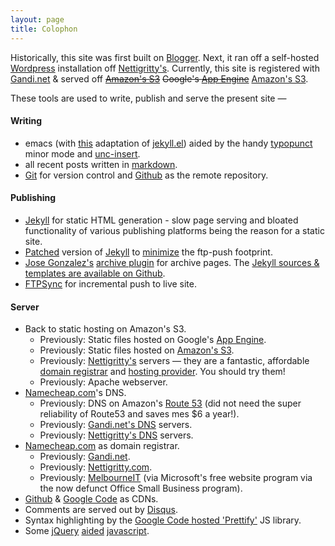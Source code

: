 ```yaml
---
layout: page
title: Colophon
---
```


Historically, this site was first built on [Blogger](http://sricharan-log.blogspot.com). Next, it ran off a self-hosted [Wordpress](http://wordpress.org) installation off [Nettigritty's](http://nettigritty.com). Currently, this site is registered with [Gandi.net](http://gandi.net) & served off ~~[Amazon's S3](https://aws.amazon.com/s3)~~ ~~Google's [App Engine](https://developers.google.com/appengine/)~~ [Amazon's S3](https://aws.amazon.com/s3).

These tools are used to write, publish and serve the present site &mdash;

#### Writing
- emacs (with [this](https://gist.github.com/1171592) adaptation of [jekyll.el](https://github.com/talison/jekyll.el)) aided by the handy [typopunct](http://www.emacswiki.org/emacs/TypographicalPunctuationMarks) minor mode and [unc-insert](http://www.gnu.org/s/libtool/manual/emacs/International-Chars.html).
- all recent posts written in [markdown](http://daringfireball.net/projects/markdown/).
- [Git](http://git-scm.com/) for version control and [Github](https://github.com/scharan) as the remote repository.

#### Publishing
- [Jekyll](http://jekyllrb.com) for static HTML generation - slow page serving and bloated functionality of various publishing platforms being the reason for a static site.
- [Patched](https://github.com/scharan/jekyll/compare/handle-modified-timestamps#diff-0) version of [Jekyll](http://jekyllrb.com) to [minimize](/blog/2011/09/02/jekyll-feature-retain-modified-time-stamp/) the ftp-push footprint.
- [Jose Gonzalez's](http://josediazgonzalez.com/) [archive plugin](https://github.com/josegonzalez/josediazgonzalez.com/blob/master/_plugins/archive.rb) for archive pages. The [Jekyll sources & templates are available on Github](https://github.com/scharan/scharan.github.com/).
- [FTPSync](http://sourceforge.net/projects/ftpsync/) for incremental push to live site.

#### Server
- Back to static hosting on Amazon's S3.
    * Previously: Static files hosted on Google's [App Engine](https://developers.google.com/appengine/).
    * Previously: Static files hosted on [Amazon's S3](https://aws.amazon.com/s3).
    * Previously: [Nettigritty's](http://nettigritty.com) servers &mdash; they are a fantastic, affordable [domain registrar](http://domains.nettigritty.com/) and [hosting provider](http://www.nettigritty.com/linuxwebhosting.php). You should try them!
    * Previously: Apache webserver.
- [Namecheap.com](http://namecheap.com)'s DNS.
    * Previously: DNS on Amazon's [Route 53](https://aws.amazon.com/route53/) (did not need the super reliability of Route53 and saves mes $6 a year!).
    * Previously: [Gandi.net's DNS](http://wiki.gandi.net/en/domains/management/using-gandi-dns) servers.
    * Previously: [Nettigritty's DNS](http://domains.nettigritty.com/content.php?action=free_services) servers.
- [Namecheap.com](http://namecheap.com) as domain registrar.
    * Previously: [Gandi.net](https://www.gandi.net/).
    * Previously: [Nettigritty.com](https://www.nettigritty.com).
    * Previously: [MelbourneIT](http://www.melbourneit.com.au/) (via Microsoft's free website program via the now defunct Office Small Business program).
- [Github](https://github.com/scharan/munich) & [Google Code](http://code.google.com/) as CDNs.
- Comments are served out by [Disqus](http://disqus.com).
- Syntax highlighting by the [Google Code hosted 'Prettify'](http://code.google.com/p/google-code-prettify/) JS library.
- Some [jQuery](http://jquery.com/) [aided](https://github.com/scharan/munich/blob/master/prettify-adapter.js) [javascript](https://github.com/scharan/munich/blob/master/customize-disqus.js).
